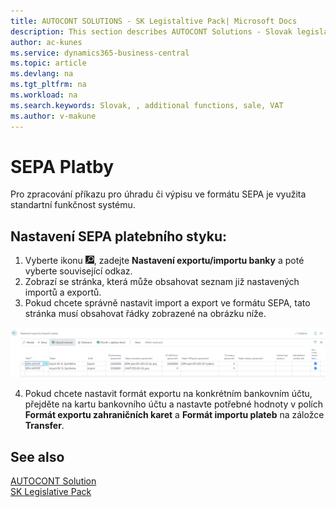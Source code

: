 ```yaml
---
title: AUTOCONT SOLUTIONS - SK Legistaltive Pack| Microsoft Docs
description: This section describes AUTOCONT Solutions - Slovak legislation
author: ac-kunes
ms.service: dynamics365-business-central
ms.topic: article
ms.devlang: na
ms.tgt_pltfrm: na
ms.workload: na
ms.search.keywords: Slovak, , additional functions, sale, VAT
ms.author: v-makune
---
```


# SEPA Platby

Pro zpracování příkazu pro úhradu či výpisu ve formátu SEPA je využita standartní funkčnost systému.

## Nastavení SEPA platebního styku:

1. Vyberte ikonu ![Žárovky, která otevře funkci Řekněte mi](media/ui-search/search_small.png "Řekněte mi, co chcete dělat"), zadejte **Nastavení exportu/importu banky** a poté vyberte související odkaz.
2. Zobrazí se stránka, která může obsahovat seznam již nastavených importů a exportů.
3. Pokud chcete správně nastavit import a export ve formátu SEPA, tato stránka musí obsahovat řádky zobrazené na obrázku níže.

![Nastavení SEPA](media/SEPA.png)

4. Pokud chcete nastavit formát exportu na konkrétním bankovním účtu, přejděte na kartu bankovního účtu a nastavte potřebné hodnoty v polích **Formát exportu zahraničních karet** a **Formát importu plateb** na záložce **Transfer**.

## See also

[AUTOCONT Solution](../index.md)  
[SK Legislative Pack](ac-sk-legislative-pack.md)
